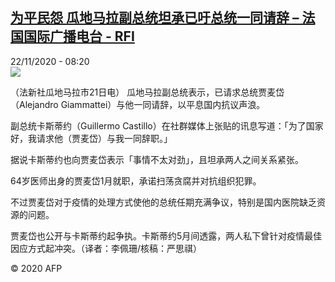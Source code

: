 <!--1606031769000-->
[为平民怨 瓜地马拉副总统坦承已吁总统一同请辞 – 法国国际广播电台 - RFI](http://www.rfi.fr//cn/contenu/20201122-%E4%B8%BA%E5%B9%B3%E6%B0%91%E6%80%A8-%E7%93%9C%E5%9C%B0%E9%A9%AC%E6%8B%89%E5%89%AF%E6%80%BB%E7%BB%9F%E5%9D%A6%E6%89%BF%E5%B7%B2%E5%90%81%E6%80%BB%E7%BB%9F%E4%B8%80%E5%90%8C%E8%AF%B7%E8%BE%9E)
------

<div>22/11/2020 - 08:20</div><img src="https://s.rfi.fr/media/display/2105f408-2c96-11eb-a0f5-005056a98db9/w:310/p:16x9/int0006b.201122152004.jpg"><div class="t-content__body u-clearfix"><p>（法新社瓜地马拉市21日电）    瓜地马拉副总统表示，已请求总统贾麦岱（Alejandro Giammattei）与他一同请辞，以平息国内抗议声浪。</p><p>    副总统卡斯蒂约（Guillermo Castillo）在社群媒体上张贴的讯息写道：「为了国家好，我请求他（贾麦岱）与我一同辞职。」</p><p>    据说卡斯蒂约也向贾麦岱表示「事情不太对劲」，且坦承两人之间关系紧张。</p><p>    64岁医师出身的贾麦岱1月就职，承诺扫荡贪腐并对抗组织犯罪。</p><p>    不过贾麦岱对于疫情的处理方式使他的总统任期充满争议，特别是国内医院缺乏资源的问题。</p><p>    贾麦岱也公开与卡斯蒂约起争执。卡斯蒂约5月间透露，两人私下曾针对疫情最佳因应方式起冲突。（译者：李佩珊/核稿：严思祺）</p><p class="t-copyright">© 2020 AFP</p>        </div>
